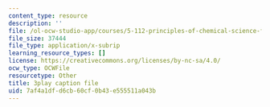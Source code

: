 ```yaml
---
content_type: resource
description: ''
file: /ol-ocw-studio-app/courses/5-112-principles-of-chemical-science-fall-2005/7af4a1dfd6cb60cf0b43e555511a043b_CVRmu_aBSho.srt
file_size: 37444
file_type: application/x-subrip
learning_resource_types: []
license: https://creativecommons.org/licenses/by-nc-sa/4.0/
ocw_type: OCWFile
resourcetype: Other
title: 3play caption file
uid: 7af4a1df-d6cb-60cf-0b43-e555511a043b
---
```

